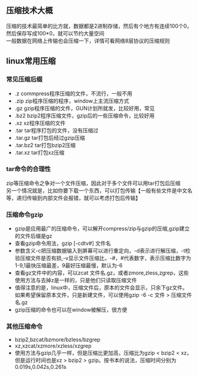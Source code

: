 ## 压缩技术大概
压缩的技术最简单的比方就，数据都是2进制存储，然后有个地方有连续100个0，然后保存写成100*0，就可以节约大量空间  
一般数据在网络上传输也会压缩一下，详情可看网络8层协议的压缩规则  
## linux常用压缩
### 常见压缩后缀
* .z             commpress程序压缩的文件，不流行，一般不用
* .zip           zip程序压缩的程序，window上主流压缩方式
* .gz            gzip程序压缩的文件，GUN计划所就发，比较好用，常见
* .bz2           bzip2程序压缩文件，gzip后的一些压缩命令，比较好用
* .xz            xz程序压缩的文件
* .tar           tar程序打包的文件，没有压缩过
* .tar.gz        tar打包后经过gzip压缩
* .tar.bz2       tar打包bzip2压缩
* .tar.xz        tar打包xz压缩
### tar命令的合理性
zip等压缩命令之争对一个文件压缩，因此对于多个文件可以用tar打包后压缩  
另一个情况就是，比如你要下载一个东西，可以打包传输【一般有些文件是中文名等，递归传输到内部文件会报错，就可以考虑打包后传输】  
### 压缩命令gzip
* gzip是应用最广的压缩命令，可以解开compress/zip与gzip的压缩,gzip建立的文件后缀是gz
* 查看gzip命令用法，gzip [-cdtv#] 文件名
* 参数含义-c把压缩数据输入到屏幕可以进行重定向，-d表示进行解压缩，-t检验压缩文件是否有损,-v显示文件压缩比，-#，#代表数字，表示压缩比数字为1-9,1最快压缩最差，9最好压缩最慢，默认为-6
* 查看gz文件中的内容，可以zcat 文件名.gz，或者zmore,zless,zgrep，这些使用方法与去掉z是一样的，只是他们只读取压缩文件
* 值得注意的是，linux中，压缩文件后，原本的文件会显示，只余下gz文件。如果希望保留原本文件，只是新建文件，可以使用gzip -6 -c 文件 > 压缩文件名.gz
* gzip压缩的命令也可以在window被解压，很方便

### 其他压缩命令
* bzip2,bzcat/bzmore/bzless/bzgrep
* xz,xzcat/xzmore/xzless/xzgrep
* 使用方法与gzip几乎一样，但是压缩比更加高，压缩比为gzip < bzip2 < xz，但是运行时间也是xz > bzip2 > gzip。按书本的说法，压缩时间分别为0.019s,0.042s,0.261s
